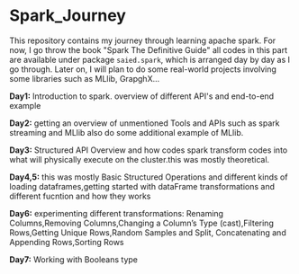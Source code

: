 # Spark_Journey

This repository contains my journey through learning apache spark. For now, I go throw the book "Spark The Definitive Guide" all codes in this part are available under package `saied.spark`, which is arranged day by day as I go through.
Later on, I will plan to do some real-world projects involving some libraries such as MLlib, GrapghX...

**Day1:** Introduction to spark. overview of different API's and end-to-end example

**Day2:** getting an overview of unmentioned Tools and APIs such as spark streaming and MLlib also do some additional example of MLlib.

**Day3:** Structured API Overview and how codes spark transform codes into what will physically execute on the cluster.this was mostly theoretical.

**Day4,5:** this was mostly Basic Structured Operations and different kinds of loading dataframes,getting started with dataFrame transformations and different fucntion and how they works

**Day6:** experimenting different transformations: Renaming Columns,Removing Columns,Changing a Column’s Type (cast),Filtering Rows,Getting Unique Rows,Random Samples and Split, Concatenating and Appending Rows,Sorting Rows

**Day7:** Working with Booleans type
